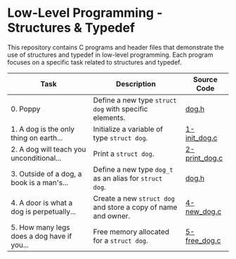 # Low-Level Programming - Structures & Typedef

This repository contains C programs and header files that demonstrate the use of structures and typedef in low-level programming. Each program focuses on a specific task related to structures and typedef.

| Task                                      | Description                                                              | Source Code                                                               |
|-------------------------------------------|--------------------------------------------------------------------------|---------------------------------------------------------------------------|
| 0. Poppy                                 | Define a new type `struct dog` with specific elements.                  | [dog.h](./0x0E-structures_typedef/dog.h)                                   |
| 1. A dog is the only thing on earth...   | Initialize a variable of type `struct dog`.                             | [1-init_dog.c](./0x0E-structures_typedef/1-init_dog.c)                     |
| 2. A dog will teach you unconditional...  | Print a `struct dog`.                                                    | [2-print_dog.c](./0x0E-structures_typedef/2-print_dog.c)                   |
| 3. Outside of a dog, a book is a man's... | Define a new type `dog_t` as an alias for `struct dog`.                 | [dog.h](./0x0E-structures_typedef/dog.h)                                   |
| 4. A door is what a dog is perpetually... | Create a new `struct dog` and store a copy of name and owner.           | [4-new_dog.c](./0x0E-structures_typedef/4-new_dog.c)                       |
| 5. How many legs does a dog have if you... | Free memory allocated for a `struct dog`.                               | [5-free_dog.c](./0x0E-structures_typedef/5-free_dog.c)                     |

